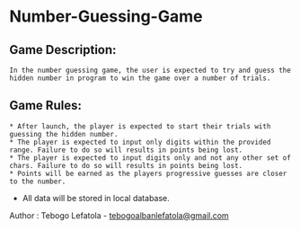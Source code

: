 # Number-Guessing-Game

## Game Description:
    In the number guessing game, the user is expected to try and guess the hidden number in program to win the game over a number of trials.



## Game Rules:
    * After launch, the player is expected to start their trials with guessing the hidden number.
    * The player is expected to input only digits within the provided range. Failure to do so will results in points being lost.
    * The player is expected to input digits only and not any other set of chars. Failure to do so will results in points being lost.
    * Points will be earned as the players progressive guesses are closer to the number.

* All data will be stored in local database.


Author : Tebogo Lefatola - tebogoalbanlefatola@gmail.com